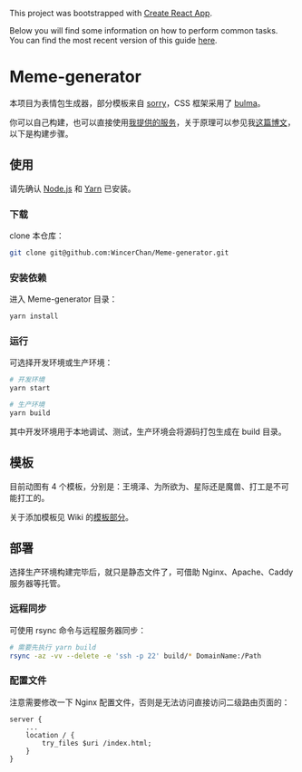 This project was bootstrapped with [Create React App](https://github.com/facebookincubator/create-react-app).

Below you will find some information on how to perform common tasks.<br>
You can find the most recent version of this guide [here](https://github.com/facebookincubator/create-react-app/blob/master/packages/react-scripts/template/README.md).

# Meme-generator

本项目为表情包生成器，部分模板来自 [sorry](https://github.com/xtyxtyx/sorry)，CSS 框架采用了 [bulma](https://github.com/jgthms/bulma)。

你可以自己构建，也可以直接使用[我提供的服务](https://meme.itswincer.com)，关于原理可以参见我[这篇博文](https://blog.itswincer.com/posts/8575e868/)，以下是构建步骤。

## 使用

请先确认 [Node.js](https://github.com/nodejs/node.git) 和 [Yarn](https://github.com/yarnpkg/yarn) 已安装。

### 下载

clone 本仓库：

```bash
git clone git@github.com:WincerChan/Meme-generator.git
```

### 安装依赖

进入 Meme-generator 目录：

```bash
yarn install
```

### 运行

可选择开发环境或生产环境：

```bash
# 开发环境
yarn start

# 生产环境
yarn build
```

其中开发环境用于本地调试、测试，生产环境会将源码打包生成在 build 目录。

## 模板

目前动图有 4 个模板，分别是：王境泽、为所欲为、星际还是魔兽、打工是不可能打工的。

关于添加模板见 Wiki 的[模板部分](https://github.com/WincerChan/Meme-generator/wiki/模板)。

## 部署

选择生产环境构建完毕后，就只是静态文件了，可借助 Nginx、Apache、Caddy 服务器等托管。

### 远程同步

可使用 rsync 命令与远程服务器同步：

```bash
# 需要先执行 yarn build 
rsync -az -vv --delete -e 'ssh -p 22' build/* DomainName:/Path
```

### 配置文件

注意需要修改一下 Nginx 配置文件，否则是无法访问直接访问二级路由页面的：

```nginx
server {
    ...
    location / {
        try_files $uri /index.html;
    }
}
```